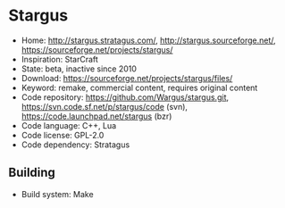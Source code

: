 # Stargus

- Home: http://stargus.stratagus.com/, http://stargus.sourceforge.net/, https://sourceforge.net/projects/stargus/
- Inspiration: StarCraft
- State: beta, inactive since 2010
- Download: https://sourceforge.net/projects/stargus/files/
- Keyword: remake, commercial content, requires original content
- Code repository: https://github.com/Wargus/stargus.git, https://svn.code.sf.net/p/stargus/code (svn), https://code.launchpad.net/stargus (bzr)
- Code language: C++, Lua
- Code license: GPL-2.0
- Code dependency: Stratagus

## Building

- Build system: Make
